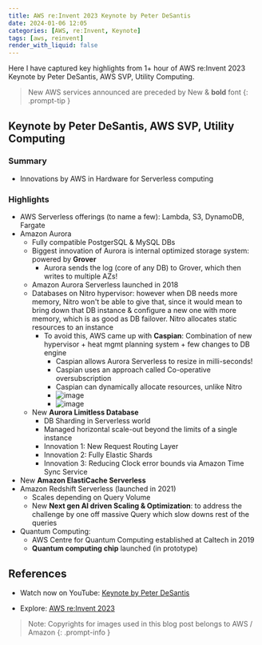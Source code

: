 ```yaml
---
title: AWS re:Invent 2023 Keynote by Peter DeSantis
date: 2024-01-06 12:05
categories: [AWS, re:Invent, Keynote]
tags: [aws, reinvent]
render_with_liquid: false
---
```


Here I have captured key highlights from 1+ hour of AWS re:Invent 2023 Keynote by  Peter DeSantis, AWS SVP, Utility Computing. 

> New AWS services announced are preceded by New &amp; **bold** font
{: .prompt-tip }

## Keynote by Peter DeSantis, AWS SVP, Utility Computing

### Summary

- Innovations by AWS in Hardware for Serverless computing

### Highlights

- AWS Serverless offerings (to name a few): Lambda, S3, DynamoDB, Fargate
- Amazon Aurora
    - Fully compatible PostgerSQL & MySQL DBs
    - Biggest innovation of Aurora is internal optimized storage system: powered by **Grover**
        - Aurora sends the log (core of any DB) to Grover, which then writes to multiple AZs!
    - Amazon Aurora Serverless launched in 2018
    - Databases on Nitro hypervisor: however when DB needs more memory, Nitro won't be able to give that, since it would mean to bring down that DB instance & configure a new one with more memory, which is as good as DB failover. Nitro allocates static resources to an instance
        - To avoid this, AWS came up with **Caspian**: Combination of new hypervisor + heat mgmt planning system + few changes to DB engine
            - Caspian allows Aurora Serverless to resize in milli-seconds!
            - Caspian uses an approach called Co-operative oversubscription
            - Caspian can dynamically allocate resources, unlike Nitro
            - ![image](/assets/img/posts/2024-01-06-aws-reinvent-2023-keynote-peter-desantis/caspian-1.png)
            - ![image](/assets/img/posts/2024-01-06-aws-reinvent-2023-keynote-peter-desantis/caspian-2.png)            
    - New **Aurora Limitless Database** 
        - DB Sharding in Serverless world
        - Managed horizontal scale-out beyond the limits of a single instance
        - Innovation 1: New Request Routing Layer
        - Innovation 2: Fully Elastic Shards
        - Innovation 3: Reducing Clock error bounds via Amazon Time Sync Service
- New **Amazon ElastiCache Serverless**
- Amazon Redshift Serverless (launched in 2021)
    - Scales depending on Query Volume
    - New **Next gen AI driven Scaling & Optimization**: to address the challenge by one off massive Query which slow downs rest of the queries
- Quantum Computing:
    - AWS Centre for Quantum Computing established at Caltech in 2019
    - **Quantum computing chip** launched (in prototype)

## References

- Watch now on YouTube: <a href="https://youtu.be/pJG6nmR7XxI?si=8P58ah_gP_SqVsW3" target="_blank">Keynote by Peter DeSantis</a>

- Explore: <a href="https://reinvent.awsevents.com/keynotes/" target="_blank">AWS re:Invent 2023</a>

> Note: Copyrights for images used in this blog post belongs to AWS / Amazon
{: .prompt-info }